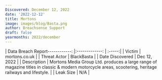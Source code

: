 ```yaml
---
Discovered: December 12, 2022
date: '2022-12-12'
title: Mortons
image: images/blog/Basta.png
author: Breachsense Support
draft: false
yearmonths: 2022/december
---
```


| Data Breach Report------------:     |:-------------:    | :-----:|
| Victim      | mortons.co.uk      | 
| Threat Actor      | BlackBasta      | 
| Date Discovered      | Dec 12, 2022      | 
| Description      | Mortons Media Group Ltd. produces a large range of magazine titles in classic & modern motorcycle areas, scootering, heritage railways and lifestyle.      | 
| Leak Size      | N/A      | 

